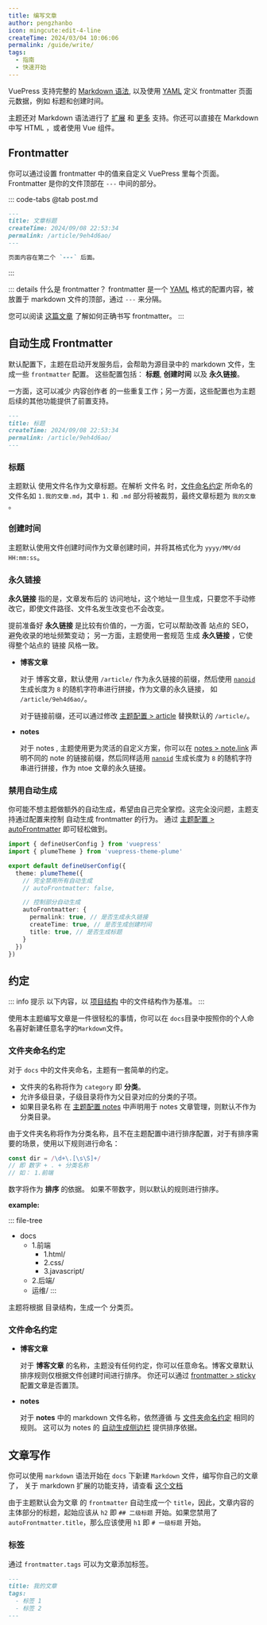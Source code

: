 ```yaml
---
title: 编写文章
author: pengzhanbo
icon: mingcute:edit-4-line
createTime: 2024/03/04 10:06:06
permalink: /guide/write/
tags:
  - 指南
  - 快速开始
---
```


VuePress 支持完整的 [Markdown 语法](./markdown/基础.md),
以及使用 [YAML](https://dev.to/paulasantamaria/introduction-to-yaml-125f)
定义 frontmatter 页面元数据，例如 标题和创建时间。

主题还对 Markdown 语法进行了 [扩展](./markdown/扩展.md) 和 [更多](./markdown/进阶.md) 支持。你还可以直接在
Markdown 中写 HTML ，或者使用 Vue 组件。

## Frontmatter

你可以通过设置 frontmatter 中的值来自定义 VuePress 里每个页面。
Frontmatter 是你的文件顶部在 `---` 中间的部分。

::: code-tabs
@tab post.md

```md
---
title: 文章标题
createTime: 2024/09/08 22:53:34
permalink: /article/9eh4d6ao/
---

页面内容在第二个 `---` 后面。
```

:::

::: details 什么是 frontmatter？
frontmatter 是一个 [YAML](https://dev.to/paulasantamaria/introduction-to-yaml-125f) 格式的配置内容，被放置于 markdown 文件的顶部，通过 `---` 来分隔。

您可以阅读 [这篇文章](../../../4.教程/frontmatter.md) 了解如何正确书写 frontmatter。
:::

## 自动生成 Frontmatter

默认配置下，主题在启动开发服务后，会帮助为源目录中的 markdown 文件，生成一些 `frontmatter` 配置。
这些配置包括： __标题__, __创建时间__ 以及 __永久链接__。

一方面，这可以减少 内容创作者 的一些重复工作；另一方面，这些配置也为主题后续的其他功能提供了前置支持。

```md
---
title: 标题
createTime: 2024/09/08 22:53:34
permalink: /article/9eh4d6ao/
---
```

### 标题

主题默认 使用文件名作为文章标题。在解析 文件名 时，[文件命名约定](#文件夹命名约定) 所命名的文件名如
`1.我的文章.md`，其中 `1.` 和 `.md` 部分将被裁剪，最终文章标题为 `我的文章` 。

### 创建时间

主题默认使用文件创建时间作为文章创建时间，并将其格式化为 `yyyy/MM/dd HH:mm:ss`。

### 永久链接

__永久链接__ 指的是，文章发布后的 访问地址，这个地址一旦生成，只要您不手动修改它，即使文件路径、文件名发生改变也不会改变。

提前准备好 __永久链接__ 是比较有价值的，一方面，它可以帮助改善 站点的 SEO，避免收录的地址频繁变动；
另一方面，主题使用一套规范 生成 __永久链接__ ，它使得整个站点的 链接 风格一致。

- __博客文章__

  对于 博客文章，默认使用 `/article/` 作为永久链接的前缀，然后使用 [`nanoid`](https://github.com/ai/nanoid)
  生成长度为 `8` 的随机字符串进行拼接，作为文章的永久链接， 如 `/article/9eh4d6ao/`。

  对于链接前缀，还可以通过修改 [主题配置 > article](../config/主题配置.md#article) 替换默认的 `/article/`。

- __notes__

  对于 notes , 主题使用更为灵活的自定义方案，你可以在 [notes > note.link](../config/notes配置.md#配置) 声明不同的
  note 的链接前缀，然后同样适用  [`nanoid`](https://github.com/ai/nanoid)
  生成长度为 `8` 的随机字符串进行拼接，作为 ntoe 文章的永久链接。

### 禁用自动生成

你可能不想主题做额外的自动生成，希望由自己完全掌控。这完全没问题，主题支持通过配置来控制 自动生成 frontmatter 的行为。
通过 [主题配置 > autoFrontmatter](../config/主题配置.md#autofrontmatter) 即可轻松做到。

```ts
import { defineUserConfig } from 'vuepress'
import { plumeTheme } from 'vuepress-theme-plume'

export default defineUserConfig({
  theme: plumeTheme({
    // 完全禁用所有自动生成
    // autoFrontmatter: false,

    // 控制部分自动生成
    autoFrontmatter: {
      permalink: true, // 是否生成永久链接
      createTime: true, // 是否生成创建时间
      title: true, // 是否生成标题
    }
  })
})
```

## 约定

::: info 提示
以下内容，以 [项目结构](./项目结构.md) 中的文件结构作为基准。
:::

使用本主题编写文章是一件很轻松的事情，你可以在 `docs`目录中按照你的个人命名喜好新建任意名字的`Markdown`文件。

### 文件夹命名约定

对于 `docs` 中的文件夹命名，主题有一套简单的约定。

- 文件夹的名称将作为 `category` 即 __分类__。
- 允许多级目录，子级目录将作为父目录对应的分类的子项。
- 如果目录名称 在 [主题配置 notes](../config/notes配置.md) 中声明用于 notes 文章管理，则默认不作为 分类目录。

由于文件夹名称将作为分类名称，且不在主题配置中进行排序配置，对于有排序需要的场景，使用以下规则进行命名：

``` ts :no-line-numbers
const dir = /\d+\.[\s\S]+/
// 即 数字 + . + 分类名称
// 如： 1.前端
```

数字将作为 __排序__ 的依据。 如果不带数字，则以默认的规则进行排序。

__example:__

::: file-tree

- docs
  - 1.前端
    - 1.html/
    - 2.css/
    - 3.javascript/
  - 2.后端/
  - 运维/
:::

主题将根据 目录结构，生成一个 分类页。

### 文件命名约定

- __博客文章__

  对于 __博客文章__ 的名称，主题没有任何约定，你可以任意命名。博客文章默认排序规则仅根据文件创建时间进行排序。
  你还可以通过 [frontmatter > sticky](../config/frontmatter/post.md#sticky) 配置文章是否置顶。

- __notes__

  对于 __notes__ 中的 markdown 文件名称，依然遵循 与 [文件夹命名约定](#文件夹命名约定) 相同的规则。
  这可以为 notes 的 [自动生成侧边栏](../config/notes配置.md#自动生成侧边栏) 提供排序依据。

## 文章写作

你可以使用 `markdown` 语法开始在 `docs` 下新建 `Markdown` 文件，编写你自己的文章了，
关于 markdown 扩展的功能支持，请查看 [这个文档](./markdown/扩展.md)

由于主题默认会为文章 的 `frontmatter` 自动生成一个 `title`，因此，文章内容的主体部分的标题，起始应该从 `h2` 即
`## 二级标题` 开始。如果您禁用了 `autoFrontmatter.title`，那么应该使用 `h1` 即 `# 一级标题` 开始。

### 标签

通过 `frontmatter.tags` 可以为文章添加标签。

```md
---
title: 我的文章
tags:
  - 标签 1
  - 标签 2
---
```
